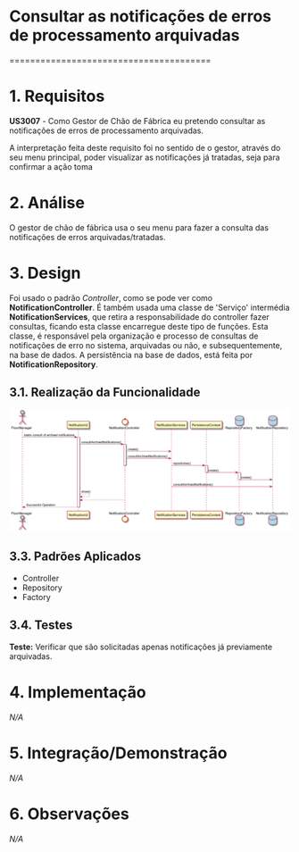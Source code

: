 # Consultar as notificações de erros de processamento arquivadas
=======================================

# 1. Requisitos

**US3007** - Como Gestor de Chão de Fábrica eu pretendo consultar as notificações de erros de processamento arquivadas.

A interpretação feita deste requisito foi no sentido de o gestor, através do seu menu principal, poder visualizar as notificações já tratadas, seja para confirmar a ação toma

# 2. Análise

O gestor de chão de fábrica usa o seu menu para fazer a consulta das notificações de erros arquivadas/tratadas.

# 3. Design

Foi usado o padrão *Controller*, como se pode ver como **NotificationController**. É também usada uma classe de 'Serviço' intermédia **NotificationServices**, que retira a responsabilidade do controller fazer consultas, ficando esta classe encarregue deste tipo de funções. Esta classe, é responsável pela organização e processo de consultas de notificações de erro no sistema, arquivadas  ou não, e subsequentemente, na base de dados. A persistência na base de dados, está feita por **NotificationRepository**.

## 3.1. Realização da Funcionalidade

![ISSUE-3007.png](ISSUE-3007.png)

## 3.3. Padrões Aplicados

* Controller
* Repository
* Factory

## 3.4. Testes

**Teste:** Verificar que são solicitadas apenas notificações já previamente arquivadas.

# 4. Implementação

*N/A*

# 5. Integração/Demonstração

*N/A*

# 6. Observações

*N/A*
